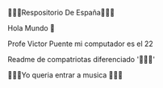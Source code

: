 👺😎🤑Respositorio De España🤑😎👺


Hola Mundo 🥇

Profe Victor Puente mi computador es el 22

Readme de compatriotas diferenciado '🤢🤢🤢'

🎵🎶🎷Yo queria entrar a musica 🎵🎶🎷
